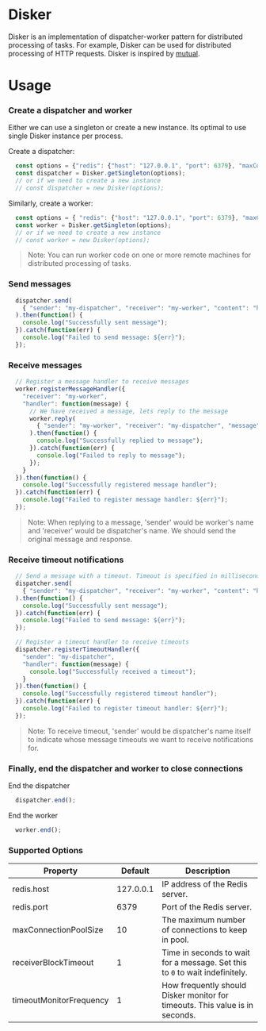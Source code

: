 # Disker
Disker is an implementation of dispatcher-worker pattern for distributed processing of tasks. For example, Disker can be used for distributed processing of HTTP requests. Disker is inspired by [mutual](https://github.com/pandastrike/mutual).

# Usage

### Create a dispatcher and worker

Either we can use a singleton or create a new instance. Its optimal to use single Disker instance per process. 

Create a dispatcher:
```javascript
  const options = {"redis": {"host": "127.0.0.1", "port": 6379}, "maxConnectionPoolSize": 100};
  const dispatcher = Disker.getSingleton(options);
  // or if we need to create a new instance
  // const dispatcher = new Disker(options);
```

Similarly, create a worker:
```javascript
  const options = { "redis": {"host": "127.0.0.1", "port": 6379}, "maxConnectionPoolSize": 100 };
  const worker = Disker.getSingleton(options);
  // or if we need to create a new instance
  // const worker = new Disker(options);
```
> Note: You can run worker code on one or more remote machines for distributed processing of tasks.

### Send messages

```javascript
  dispatcher.send(
    { "sender": "my-dispatcher", "receiver": "my-worker", "content": "hello worker" }
  ).then(function() {
    console.log("Successfully sent message");
  }).catch(function(err) {
    console.log("Failed to send message: ${err}");
  });
```

### Receive messages

```javascript
  // Register a message handler to receive messages
  worker.registerMessageHandler({ 
    "receiver": "my-worker", 
    "handler": function(message) {
      // We have received a message, lets reply to the message
      worker.reply(
        { "sender": "my-worker", "receiver": "my-dispatcher", "message": message, "response": "hello dispatcher" }
      ).then(function() { 
        console.log("Successfully replied to message"); 
      }).catch(function(err) {
        console.log("Failed to reply to message");
      });
    }
  }).then(function() {
    console.log("Successfully registered message handler");
  }).catch(function(err) {
    console.log("Failed to register message handler: ${err}");
  });
```

> Note: When replying to a message, 'sender' would be worker's name and 'receiver' would be dispatcher's name. We should send the original message and response.

### Receive timeout notifications

```javascript
  // Send a message with a timeout. Timeout is specified in milliseconds
  dispatcher.send(
    { "sender": "my-dispatcher", "receiver": "my-worker", "content": "hello worker", "timeout": 1000 }
  ).then(function() {
    console.log("Successfully sent message");
  }).catch(function(err) {
    console.log("Failed to send message: ${err}");
  });

  // Register a timeout handler to receive timeouts
  dispatcher.registerTimeoutHandler({
    "sender": "my-dispatcher", 
    "handler": function(message) {
      console.log("Successfully received a timeout");
    }
  }).then(function() {
    console.log("Successfully registered timeout handler");
  }).catch(function(err) {
    console.log("Failed to register timeout handler: ${err}");
  });
```

> Note: To receive timeout, 'sender' would be dispatcher's name itself to indicate whose message timeouts we want to receive notifications for.

### Finally, end the dispatcher and worker to close connections

End the dispatcher
```javascript
  dispatcher.end();
```

End the worker
```javascript
  worker.end();
```

### Supported Options

| Property                  | Default   | Description |
|---------------------------|-----------|-------------|
| redis.host                | 127.0.0.1 | IP address of the Redis server. |
| redis.port                | 6379      | Port of the Redis server. |
| maxConnectionPoolSize     | 10        | The maximum number of connections to keep in pool. |
| receiverBlockTimeout      | 1         | Time in seconds to wait for a message. Set this to `0` to wait indefinitely. |
| timeoutMonitorFrequency   | 1         | How frequently should Disker monitor for timeouts. This value is in seconds. |
